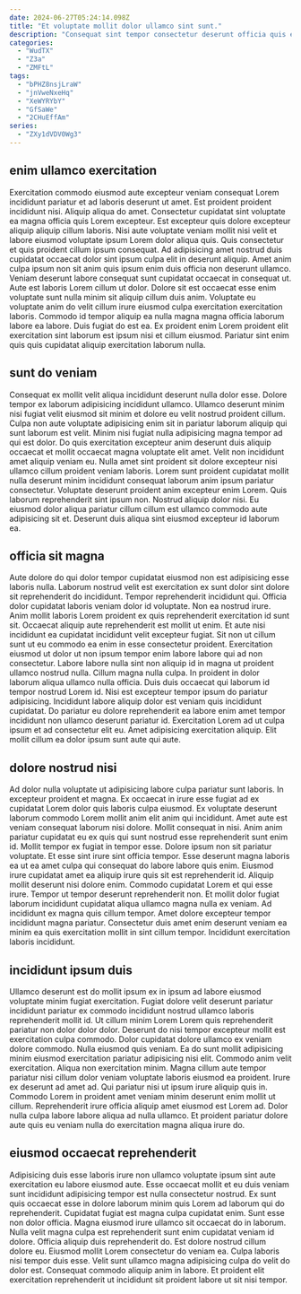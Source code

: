 ```yaml
---
date: 2024-06-27T05:24:14.098Z
title: "Et voluptate mollit dolor ullamco sint sunt."
description: "Consequat sint tempor consectetur deserunt officia quis enim. Est commodo in aute fugiat Lorem est duis occaecat voluptate voluptate laboris."
categories:
  - "WudTX"
  - "Z3a"
  - "ZMFtL"
tags:
  - "bPHZ8nsjLraW"
  - "jnVweNxeHq"
  - "XeWYRYbY"
  - "GfSaWe"
  - "2CHuEffAm"
series:
  - "ZXy1dVDV0Wg3"
---
```



## enim ullamco exercitation

Exercitation commodo eiusmod aute excepteur veniam consequat Lorem incididunt pariatur et ad laboris deserunt ut amet. Est proident proident incididunt nisi. Aliquip aliqua do amet. Consectetur cupidatat sint voluptate ea magna officia quis Lorem excepteur. Est excepteur quis dolore excepteur aliquip aliquip cillum laboris.
Nisi aute voluptate veniam mollit nisi velit et labore eiusmod voluptate ipsum Lorem dolor aliqua quis. Quis consectetur et quis proident cillum ipsum consequat. Ad adipisicing amet nostrud duis cupidatat occaecat dolor sint ipsum culpa elit in deserunt aliquip. Amet anim culpa ipsum non sit anim quis ipsum enim duis officia non deserunt ullamco. Veniam deserunt labore consequat sunt cupidatat occaecat in consequat ut. Aute est laboris Lorem cillum ut dolor.
Dolore sit est occaecat esse enim voluptate sunt nulla minim sit aliquip cillum duis anim. Voluptate eu voluptate anim do velit cillum irure eiusmod culpa exercitation exercitation laboris. Commodo id tempor aliquip ea nulla magna magna officia laborum labore ea labore. Duis fugiat do est ea. Ex proident enim Lorem proident elit exercitation sint laborum est ipsum nisi et cillum eiusmod. Pariatur sint enim quis quis cupidatat aliquip exercitation laborum nulla.

## sunt do veniam

Consequat ex mollit velit aliqua incididunt deserunt nulla dolor esse. Dolore tempor ex laborum adipisicing incididunt ullamco. Ullamco deserunt minim nisi fugiat velit eiusmod sit minim et dolore eu velit nostrud proident cillum. Culpa non aute voluptate adipisicing enim sit in pariatur laborum aliquip qui sunt laborum est velit. Minim nisi fugiat nulla adipisicing magna tempor ad qui est dolor. Do quis exercitation excepteur anim deserunt duis aliquip occaecat et mollit occaecat magna voluptate elit amet.
Velit non incididunt amet aliquip veniam eu. Nulla amet sint proident sit dolore excepteur nisi ullamco cillum proident veniam laboris. Lorem sunt proident cupidatat mollit nulla deserunt minim incididunt consequat laborum anim ipsum pariatur consectetur. Voluptate deserunt proident anim excepteur enim Lorem.
Quis laborum reprehenderit sint ipsum non. Nostrud aliquip dolor nisi. Eu eiusmod dolor aliqua pariatur cillum cillum est ullamco commodo aute adipisicing sit et. Deserunt duis aliqua sint eiusmod excepteur id laborum ea.

## officia sit magna

Aute dolore do qui dolor tempor cupidatat eiusmod non est adipisicing esse laboris nulla. Laborum nostrud velit est exercitation ex sunt dolor sint dolore sit reprehenderit do incididunt. Tempor reprehenderit incididunt qui. Officia dolor cupidatat laboris veniam dolor id voluptate. Non ea nostrud irure.
Anim mollit laboris Lorem proident ex quis reprehenderit exercitation id sunt sit. Occaecat aliquip aute reprehenderit est mollit ut enim. Et aute nisi incididunt ea cupidatat incididunt velit excepteur fugiat. Sit non ut cillum sunt ut eu commodo ea enim in esse consectetur proident. Exercitation eiusmod ut dolor ut non ipsum tempor enim labore labore qui ad non consectetur. Labore labore nulla sint non aliquip id in magna ut proident ullamco nostrud nulla. Cillum magna nulla culpa. In proident in dolor laborum aliqua ullamco nulla officia.
Duis duis occaecat qui laborum id tempor nostrud Lorem id. Nisi est excepteur tempor ipsum do pariatur adipisicing. Incididunt labore aliquip dolor est veniam quis incididunt cupidatat. Do pariatur eu dolore reprehenderit ea labore enim amet tempor incididunt non ullamco deserunt pariatur id. Exercitation Lorem ad ut culpa ipsum et ad consectetur elit eu. Amet adipisicing exercitation aliquip. Elit mollit cillum ea dolor ipsum sunt aute qui aute.

## dolore nostrud nisi

Ad dolor nulla voluptate ut adipisicing labore culpa pariatur sunt laboris. In excepteur proident et magna. Ex occaecat in irure esse fugiat ad ex cupidatat Lorem dolor quis laboris culpa eiusmod. Ex voluptate deserunt laborum commodo Lorem mollit anim elit anim qui incididunt. Amet aute est veniam consequat laborum nisi dolore. Mollit consequat in nisi.
Anim anim pariatur cupidatat eu ex quis qui sunt nostrud esse reprehenderit sunt enim id. Mollit tempor ex fugiat in tempor esse. Dolore ipsum non sit pariatur voluptate. Et esse sint irure sint officia tempor. Esse deserunt magna laboris ea ut ea amet culpa qui consequat do labore labore quis enim. Eiusmod irure cupidatat amet ea aliquip irure quis sit est reprehenderit id.
Aliquip mollit deserunt nisi dolore enim. Commodo cupidatat Lorem et qui esse irure. Tempor ut tempor deserunt reprehenderit non. Et mollit dolor fugiat laborum incididunt cupidatat aliqua ullamco magna nulla ex veniam. Ad incididunt ex magna quis cillum tempor. Amet dolore excepteur tempor incididunt magna pariatur. Consectetur duis amet enim deserunt veniam ea minim ea quis exercitation mollit in sint cillum tempor. Incididunt exercitation laboris incididunt.

## incididunt ipsum duis

Ullamco deserunt est do mollit ipsum ex in ipsum ad labore eiusmod voluptate minim fugiat exercitation. Fugiat dolore velit deserunt pariatur incididunt pariatur ex commodo incididunt nostrud ullamco laboris reprehenderit mollit id. Ut cillum minim Lorem Lorem quis reprehenderit pariatur non dolor dolor dolor. Deserunt do nisi tempor excepteur mollit est exercitation culpa commodo. Dolor cupidatat dolore ullamco ex veniam dolore commodo. Nulla eiusmod quis veniam. Ea do sunt mollit adipisicing minim eiusmod exercitation pariatur adipisicing nisi elit.
Commodo anim velit exercitation. Aliqua non exercitation minim. Magna cillum aute tempor pariatur nisi cillum dolor veniam voluptate laboris eiusmod ea proident. Irure ex deserunt ad amet ad.
Qui pariatur nisi ut ipsum irure aliquip quis in. Commodo Lorem in proident amet veniam minim deserunt enim mollit ut cillum. Reprehenderit irure officia aliquip amet eiusmod est Lorem ad. Dolor nulla culpa labore labore aliqua ad nulla ullamco. Et proident pariatur dolore aute quis eu veniam nulla do exercitation magna aliqua irure do.

## eiusmod occaecat reprehenderit

Adipisicing duis esse laboris irure non ullamco voluptate ipsum sint aute exercitation eu labore eiusmod aute. Esse occaecat mollit et eu duis veniam sunt incididunt adipisicing tempor est nulla consectetur nostrud. Ex sunt quis occaecat esse in dolore laborum minim quis Lorem ad laborum qui do reprehenderit. Cupidatat fugiat est magna culpa cupidatat enim.
Sunt esse non dolor officia. Magna eiusmod irure ullamco sit occaecat do in laborum. Nulla velit magna culpa est reprehenderit sunt enim cupidatat veniam id dolore. Officia aliquip duis reprehenderit do. Est dolore nostrud cillum dolore eu.
Eiusmod mollit Lorem consectetur do veniam ea. Culpa laboris nisi tempor duis esse. Velit sunt ullamco magna adipisicing culpa do velit do dolor est. Consequat commodo aliquip anim in labore. Et proident elit exercitation reprehenderit ut incididunt sit proident labore ut sit nisi tempor.

